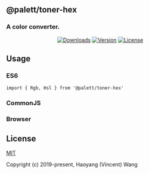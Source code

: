 ## @palett/toner-hex
### A color converter.

<p align="center">
  <a href="https://npmcharts.com/compare/@palett/toner-hex?minimal=true"><img src="https://img.shields.io/npm/dm/@palett/toner-hex.svg" alt="Downloads"></a>
  <a href="https://www.npmjs.com/package/@palett/toner-hex"><img src="https://img.shields.io/npm/v/@palett/toner-hex.svg" alt="Version"></a>
  <a href="https://www.npmjs.com/package/@palett/toner-hex"><img src="https://img.shields.io/npm/l/@palett/toner-hex.svg" alt="License"></a>
</p>

## Usage
    
### ES6
    import { Rgb, Hsl } from '@palett/toner-hex'
    
### CommonJS

### Browser
    
## License

[MIT](http://opensource.org/licenses/MIT)

Copyright (c) 2019-present, Haoyang (Vincent) Wang
